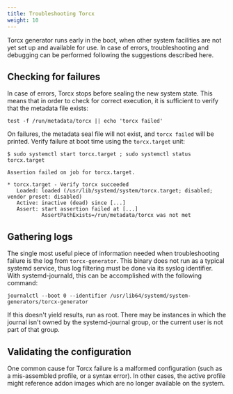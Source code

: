 ```yaml
---
title: Troubleshooting Torcx
weight: 10
---
```


Torcx generator runs early in the boot, when other system facilities are not yet set up and available for use. In case of errors, troubleshooting and debugging can be performed following the suggestions described here.

## Checking for failures

In case of errors, Torcx stops before sealing the new system state. This means that in order to check for correct execution, it is sufficient to verify that the metadata file exists:

```shell
test -f /run/metadata/torcx || echo 'torcx failed'
```

On failures, the metadata seal file will not exist, and `torcx failed` will be printed. Verify failure at boot time using the `torcx.target` unit:

```shell
$ sudo systemctl start torcx.target ; sudo systemctl status torcx.target

Assertion failed on job for torcx.target.

* torcx.target - Verify torcx succeeded
   Loaded: loaded (/usr/lib/systemd/system/torcx.target; disabled; vendor preset: disabled)
   Active: inactive (dead) since [...]
   Assert: start assertion failed at [...]
           AssertPathExists=/run/metadata/torcx was not met
```

## Gathering logs

The single most useful piece of information needed when troubleshooting failure is the log from `torcx-generator`. This binary does not run as a typical systemd service, thus log filtering must be done via its syslog identifier.
With systemd-journald, this can be accomplished with the following command:

```shell
journalctl --boot 0 --identifier /usr/lib64/systemd/system-generators/torcx-generator
```

If this doesn't yield results, run as root. There may be instances in which the journal isn't owned by the systemd-journal group, or the current user is not part of that group.

## Validating the configuration

One common cause for Torcx failure is a malformed configuration (such as a mis-assembled profile, or a syntax error). In other cases, the active profile might reference addon images which are no longer available on the system.
